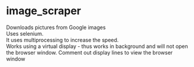 # image_scraper

Downloads pictures from Google images </br>
Uses selenium.</br>
It uses multiprocessing to increase the speed. </br>
Works using a virtual display - thus works in background and will not open the browser window. 
Comment out display lines to view the browser window
